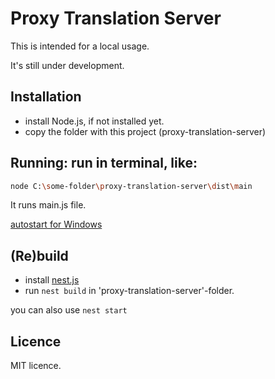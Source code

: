 # Proxy Translation Server

This is intended for a local usage.

It's still under development.

## Installation

- install Node.js, if not installed yet.
- copy the folder with this project (proxy-translation-server)

## Running: run in terminal, like:
```bash
node C:\some-folder\proxy-translation-server\dist\main
```
It runs main.js file.

[autostart for Windows](https://stackoverflow.com/questions/76766511/how-do-i-automatically-have-a-command-run-from-my-windows-10-command-prompt-when)

## (Re)build

- install [nest.js](https://docs.nestjs.com/)
- run ```nest build``` in 'proxy-translation-server'-folder.

you can also use ```nest start```

## Licence

MIT licence.
